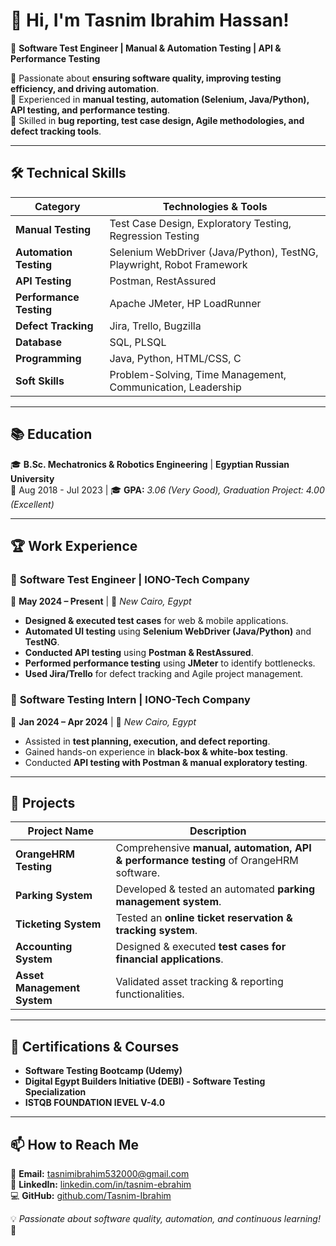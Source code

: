 # 👋 Hi, I'm Tasnim Ibrahim Hassan!  
🚀 **Software Test Engineer | Manual & Automation Testing | API & Performance Testing**  

🔹 Passionate about **ensuring software quality, improving testing efficiency, and driving automation**.  
🔹 Experienced in **manual testing, automation (Selenium, Java/Python), API testing, and performance testing**.  
🔹 Skilled in **bug reporting, test case design, Agile methodologies, and defect tracking tools**.  

---

## 🛠 **Technical Skills**
| **Category**         | **Technologies & Tools** |
|---------------------|------------------------|
| **Manual Testing**  | Test Case Design, Exploratory Testing, Regression Testing |
| **Automation Testing**  | Selenium WebDriver (Java/Python), TestNG, Playwright, Robot Framework |
| **API Testing**  | Postman, RestAssured |
| **Performance Testing**  | Apache JMeter, HP LoadRunner |
| **Defect Tracking**  | Jira, Trello, Bugzilla |
| **Database**  | SQL, PLSQL |
| **Programming**  | Java, Python, HTML/CSS, C |
| **Soft Skills**  | Problem-Solving, Time Management, Communication, Leadership |

---

## 📚 **Education**
🎓 **B.Sc. Mechatronics & Robotics Engineering** | **Egyptian Russian University**  
📆 Aug 2018 - Jul 2023 | 🎓 **GPA:** *3.06 (Very Good), Graduation Project: 4.00 (Excellent)*  

---

## 🏆 **Work Experience**
### 🔹 **Software Test Engineer | IONO-Tech Company**  
📆 **May 2024 – Present** | 📍 *New Cairo, Egypt*  
- **Designed & executed test cases** for web & mobile applications.  
- **Automated UI testing** using **Selenium WebDriver (Java/Python)** and **TestNG**.  
- **Conducted API testing** using **Postman & RestAssured**.  
- **Performed performance testing** using **JMeter** to identify bottlenecks.  
- **Used Jira/Trello** for defect tracking and Agile project management.  

### 🔹 **Software Testing Intern | IONO-Tech Company**  
📆 **Jan 2024 – Apr 2024** | 📍 *New Cairo, Egypt*  
- Assisted in **test planning, execution, and defect reporting**.  
- Gained hands-on experience in **black-box & white-box testing**.  
- Conducted **API testing with Postman & manual exploratory testing**.  

---

## 🚀 **Projects**
| **Project Name**  | **Description** |
|------------------|----------------|
| **OrangeHRM Testing**  | Comprehensive **manual, automation, API & performance testing** of OrangeHRM software. |
| **Parking System**  | Developed & tested an automated **parking management system**. |
| **Ticketing System**  | Tested an **online ticket reservation & tracking system**. |
| **Accounting System**  | Designed & executed **test cases for financial applications**. |
| **Asset Management System**  | Validated asset tracking & reporting functionalities. |

---

## 📜 **Certifications & Courses**
- **Software Testing Bootcamp (Udemy)**
- **Digital Egypt Builders Initiative (DEBI) - Software Testing Specialization**
- **ISTQB FOUNDATION lEVEL V-4.0**

---

## 📫 **How to Reach Me**
📧 **Email:** tasnimibrahim532000@gmail.com  
🔗 **LinkedIn:** [linkedin.com/in/tasnim-ebrahim](https://linkedin.com/in/tasnim-ebrahim)  
💻 **GitHub:** [github.com/Tasnim-Ibrahim](https://github.com/Tasnim-Ibrahim)  

💡 *Passionate about software quality, automation, and continuous learning!* 🚀  
